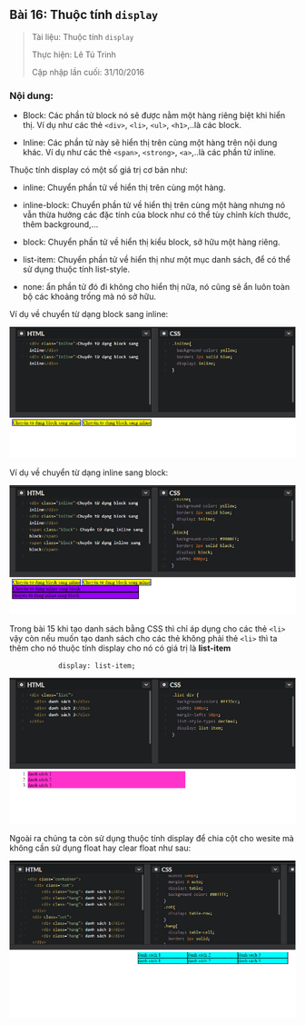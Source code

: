 ## Bài 16: Thuộc tính `display`

> Tài liệu: Thuộc tính `display`
>
> Thực hiện: Lê Tú Trinh
>
> Cập nhập lần cuối: 31/10/2016

### Nội dung:

- Block: Các phần tử block nó sẽ được nằm một hàng riêng biệt khi hiển thị. Ví dụ như các thẻ `<div>`, `<li>`, `<ul>`, `<h1>`,..là các block.

- Inline: Các phần tử này sẽ hiển thị trên cùng một hàng trên nội dung khác. Ví dụ như các thẻ `<span>`, `<strong>`, `<a>`,..là các phần tử inline.

Thuộc tính display có một số giá trị cơ bản như:

- inline: Chuyển phần tử về hiển thị trên cùng một hàng.

- inline-block: Chuyển phần tử về hiển thị trên cùng một hàng nhưng nó vẫn thừa hưởng các đặc tính của block như có thể tùy chỉnh kích thước, thêm background,…

- block: Chuyển phần tử về hiển thị kiểu block, sở hữu một hàng riêng.

- list-item: Chuyển phần tử về hiển thị như một mục danh sách, để có thể sử dụng thuộc tính list-style.

- none: ẩn phần tử đó đi không cho hiển thị nữa, nó cũng sẽ ẩn luôn toàn bộ các khoảng trống mà nó sở hữu.

Ví dụ về chuyển từ dạng block sang inline:

![a1](https://github.com/TrinhTu/web_developer/blob/master/Task05_CSS_Course_01/Bai_16/image/a1.png)

Ví dụ về chuyển từ dạng inline sang block:

![a2](https://github.com/TrinhTu/web_developer/blob/master/Task05_CSS_Course_01/Bai_16/image/a2.png)

Trong bài 15 khi tạo danh sách bằng CSS thì chỉ áp dụng cho các thẻ `<li>` vậy còn nếu muốn tạo danh sách cho các thẻ không phải thẻ `<li>` thì ta thêm cho nó thuộc tính display cho nó có giá trị là **list-item**

```
			display: list-item;
```

![a3](https://github.com/TrinhTu/web_developer/blob/master/Task05_CSS_Course_01/Bai_16/image/a3.png)

Ngoài ra chúng ta còn sử dụng thuộc tính display để chia cột cho wesite mà không cần sử dụng float hay clear float như sau:

![a4](https://github.com/TrinhTu/web_developer/blob/master/Task05_CSS_Course_01/Bai_16/image/a4.png)
